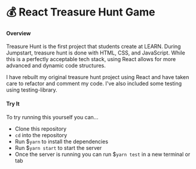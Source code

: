 # 💰 React Treasure Hunt Game

#### Overview

Treasure Hunt is the first project that students create at LEARN. During Jumpstart, treasure hunt is done with HTML, CSS, and JavaScript. While this is a perfectly acceptable tech stack, using React allows for more advanced and dynamic code structures.

I have rebuilt my original treasure hunt project using React and have taken care to refactor and comment my code. I've also included some testing using testing-library.

#### Try It

To try running this yourself you can...
- Clone this repository
- `cd` into the repository
- Run $`yarn` to install the dependencies
- Run $`yarn start` to start the server
- Once the server is running you can run $`yarn test` in a new terminal or tab
